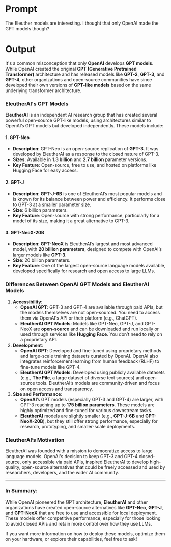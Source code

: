 # Prompt

The Eleuther models are interesting. I thought that only OpenAI made the GPT models though?

# Output

It's a common misconception that only **OpenAI** develops **GPT models**. While OpenAI created the original **GPT (Generative Pretrained Transformer)** architecture and has released models like **GPT-2**, **GPT-3**, and **GPT-4**, other organizations and open-source communities have since developed their own versions of **GPT-like models** based on the same underlying transformer architecture.

### EleutherAI's GPT Models

**EleutherAI** is an independent AI research group that has created several powerful open-source GPT-like models, using architectures similar to OpenAI’s GPT models but developed independently. These models include:

#### 1. GPT-Neo

- **Description**: GPT-Neo is an open-source replication of **GPT-3**. It was developed by EleutherAI as a response to the closed nature of GPT-3.
- **Sizes**: Available in **1.3 billion** and **2.7 billion** parameter versions.
- **Key Feature**: Open-source, free to use, and hosted on platforms like Hugging Face for easy access.

#### 2. GPT-J

- **Description**: **GPT-J-6B** is one of EleutherAI’s most popular models and is known for its balance between power and efficiency. It performs close to GPT-3 at a smaller parameter size.
- **Size**: 6 billion parameters.
- **Key Feature**: Open-source with strong performance, particularly for a model of its size, making it a great alternative to GPT-3.

#### 3. GPT-NeoX-20B

- **Description**: **GPT-NeoX** is EleutherAI’s largest and most advanced model, with **20 billion parameters**, designed to compete with OpenAI’s larger models like **GPT-3**.
- **Size**: 20 billion parameters.
- **Key Feature**: One of the largest open-source language models available, developed specifically for research and open access to large LLMs.

### Differences Between OpenAI GPT Models and EleutherAI Models

1. **Accessibility**:
   - **OpenAI GPT**: GPT-3 and GPT-4 are available through paid APIs, but the models themselves are not open-sourced. You need to access them via OpenAI's API or their platform (e.g., ChatGPT).
   - **EleutherAI GPT Models**: Models like GPT-Neo, GPT-J, and GPT-NeoX are **open-source** and can be downloaded and run locally or used through services like **Hugging Face**. You don’t need to rely on a proprietary API.
2. **Development**:
   - **OpenAI GPT**: Developed and fine-tuned using proprietary methods and large-scale training datasets curated by OpenAI. OpenAI also integrates reinforcement learning from human feedback (RLHF) to fine-tune models like GPT-4.
   - **EleutherAI GPT Models**: Developed using publicly available datasets (e.g., **The Pile**, a large dataset of diverse text sources) and open-source tools. EleutherAI’s models are community-driven and focus on open access and transparency.
3. **Size and Performance**:
   - **OpenAI**’s GPT models (especially GPT-3 and GPT-4) are larger, with GPT-3 reaching up to **175 billion parameters**. These models are highly optimized and fine-tuned for various downstream tasks.
   - **EleutherAI** models are slightly smaller (e.g., **GPT-J-6B** and **GPT-NeoX-20B**), but they still offer strong performance, especially for research, prototyping, and smaller-scale deployments.

### EleutherAI’s Motivation

EleutherAI was founded with a mission to democratize access to large language models. OpenAI's decision to keep GPT-3 and GPT-4 closed-source, only accessible via paid APIs, inspired EleutherAI to develop high-quality, open-source alternatives that could be freely accessed and used by researchers, developers, and the wider AI community.

---

### In Summary:

While OpenAI pioneered the GPT architecture, **EleutherAI** and other organizations have created open-source alternatives like **GPT-Neo**, **GPT-J**, and **GPT-NeoX** that are free to use and accessible for local deployment. These models offer competitive performance, especially for those looking to avoid closed APIs and retain more control over how they use LLMs.

If you want more information on how to deploy these models, optimize them on your hardware, or explore their capabilities, feel free to ask!
